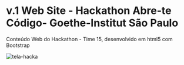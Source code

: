 # v.1 Web Site - Hackathon Abre-te Código- Goethe-Institut São Paulo
Conteúdo Web do Hackathon - Time 15,
desenvolvido em html5 com Bootstrap

![tela-hacka](https://user-images.githubusercontent.com/54913406/97125382-8699ab00-1712-11eb-882d-40c4d133462b.png)


